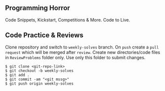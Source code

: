 ## Programming Horror

Code Snippets, Kickstart, Competitions &amp; More. Code to Live.

## Code Practice & Reviews

Clone repository and switch to ```weekly-solves``` branch. On ```push``` create a ```pull request``` which will be merged after ```review```. 
Create new directories/code files in ```ReviewProblems``` folder only. Use only this folder to submit changes. 

```
$ git clone <git-repo-link>
$ git checkout -b weekly-solves
$ git add .
$ git commit -am "<git mssg>"
$ git push origin weekly-solves

```


